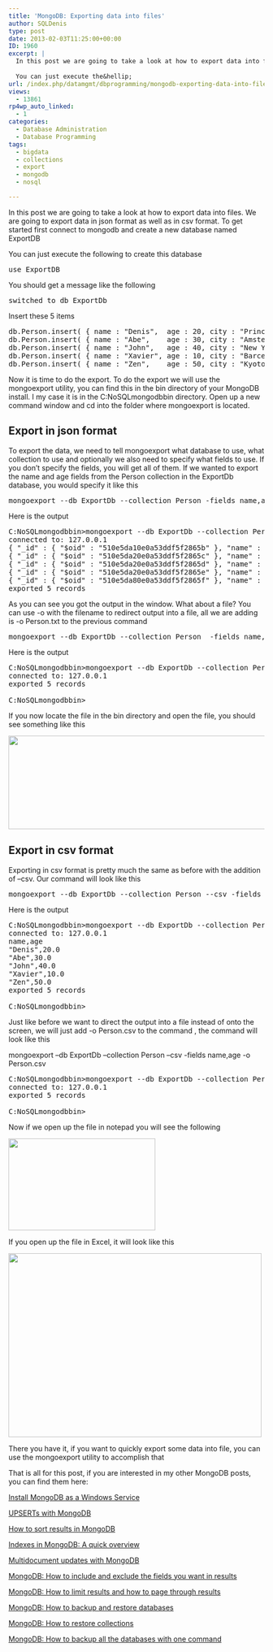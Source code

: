 ```yaml
---
title: 'MongoDB: Exporting data into files'
author: SQLDenis
type: post
date: 2013-02-03T11:25:00+00:00
ID: 1960
excerpt: |
  In this post we are going to take a look at how to export data into files. We are going to export data in json format as well as in csv format. To get started first connect to mongodb and create a new database named ExportDB
  
  You can just execute the&hellip;
url: /index.php/datamgmt/dbprogramming/mongodb-exporting-data-into-files/
views:
  - 13861
rp4wp_auto_linked:
  - 1
categories:
  - Database Administration
  - Database Programming
tags:
  - bigdata
  - collections
  - export
  - mongodb
  - nosql

---
```

In this post we are going to take a look at how to export data into files. We are going to export data in json format as well as in csv format. To get started first connect to mongodb and create a new database named ExportDB

You can just execute the following to create this database

<pre>use ExportDB</pre>

You should get a message like the following

<pre>switched to db ExportDb</pre>

Insert these 5 items

<pre>db.Person.insert( { name : "Denis",  age : 20, city : "Princeton" } )
db.Person.insert( { name : "Abe",    age : 30, city : "Amsterdam" } )
db.Person.insert( { name : "John",   age : 40, city : "New York"  } )
db.Person.insert( { name : "Xavier", age : 10, city : "Barcelona" } )
db.Person.insert( { name : "Zen",    age : 50, city : "Kyoto"     } )</pre>

Now it is time to do the export. To do the export we will use the mongoexport utility, you can find this in the bin directory of your MongoDB install. I my case it is in the C:NoSQLmongodbbin directory. Open up a new command window and cd into the folder where mongoexport is located.

## Export in json format

To export the data, we need to tell mongoexport what database to use, what collection to use and optionally we also need to specify what fields to use. If you don&#8217;t specify the fields, you will get all of them. If we wanted to export the name and age fields from the Person collection in the ExportDb database, you would specify it like this

<pre>mongoexport --db ExportDb --collection Person -fields name,age</pre>

Here is the output

<pre>C:NoSQLmongodbbin>mongoexport --db ExportDb --collection Person -fields name,age
connected to: 127.0.0.1
{ "_id" : { "$oid" : "510e5da10e0a53ddf5f2865b" }, "name" : "Denis", "age" : 20 }
{ "_id" : { "$oid" : "510e5da20e0a53ddf5f2865c" }, "name" : "Abe", "age" : 30 }
{ "_id" : { "$oid" : "510e5da20e0a53ddf5f2865d" }, "name" : "John", "age" : 40 }
{ "_id" : { "$oid" : "510e5da20e0a53ddf5f2865e" }, "name" : "Xavier", "age" : 10 }
{ "_id" : { "$oid" : "510e5da80e0a53ddf5f2865f" }, "name" : "Zen", "age" : 50 }
exported 5 records</pre>

As you can see you got the output in the window. What about a file? You can use -o with the filename to redirect output into a file, all we are adding is -o Person.txt to the previous command

<pre>mongoexport --db ExportDb --collection Person  -fields name,age -o Person.txt</pre>

Here is the output

<pre>C:NoSQLmongodbbin>mongoexport --db ExportDb --collection Person  -fields name,age -o Person.txt
connected to: 127.0.0.1
exported 5 records

C:NoSQLmongodbbin>
</pre>

If you now locate the file in the bin directory and open the file, you should see something like this

<div class="image_block">
  <a href="/wp-content/uploads/blogs/DataMgmt/Denis/mongo/PersonOutput.PNG?mtime=1359896992"><img alt="" src="/wp-content/uploads/blogs/DataMgmt/Denis/mongo/PersonOutput.PNG?mtime=1359896992" width="660" height="184" /></a>
</div>

## Export in csv format

Exporting in csv format is pretty much the same as before with the addition of &#8211;csv. Our command will look like this

<pre>mongoexport --db ExportDb --collection Person --csv -fields name,age</pre>

Here is the output

<pre>C:NoSQLmongodbbin>mongoexport --db ExportDb --collection Person --csv -fields name,age
connected to: 127.0.0.1
name,age
"Denis",20.0
"Abe",30.0
"John",40.0
"Xavier",10.0
"Zen",50.0
exported 5 records

C:NoSQLmongodbbin></pre>

Just like before we want to direct the output into a file instead of onto the screen, we will just add -o Person.csv to the command , the command will look like this

mongoexport &#8211;db ExportDb &#8211;collection Person &#8211;csv -fields name,age -o Person.csv

<pre>C:NoSQLmongodbbin>mongoexport --db ExportDb --collection Person --csv -fields name,age -o Person.csv
connected to: 127.0.0.1
exported 5 records

C:NoSQLmongodbbin></pre>

Now if we open up the file in notepad you will see the following

<div class="image_block">
  <a href="/wp-content/uploads/blogs/DataMgmt/Denis/mongo/PersonOutputCsv.PNG?mtime=1359897545"><img alt="" src="/wp-content/uploads/blogs/DataMgmt/Denis/mongo/PersonOutputCsv.PNG?mtime=1359897545" width="289" height="181" /></a>
</div>

If you open up the file in Excel, it will look like this

<div class="image_block">
  <a href="/wp-content/uploads/blogs/DataMgmt/Denis/mongo/PersonOutputExcel.PNG?mtime=1359897556"><img alt="" src="/wp-content/uploads/blogs/DataMgmt/Denis/mongo/PersonOutputExcel.PNG?mtime=1359897556" width="498" height="362" /></a>
</div>

There you have it, if you want to quickly export some data into file, you can use the mongoexport utility to accomplish that

That is all for this post, if you are interested in my other MongoDB posts, you can find them here:
  
[Install MongoDB as a Windows Service][1]
  
[UPSERTs with MongoDB][2]
  
[How to sort results in MongoDB][3]
  
[Indexes in MongoDB: A quick overview][4]
  
[Multidocument updates with MongoDB][5]
  
[MongoDB: How to include and exclude the fields you want in results][6]
  
[MongoDB: How to limit results and how to page through results][7]
  
[MongoDB: How to backup and restore databases][8]
  
[MongoDB: How to restore collections][9]
  
[MongoDB: How to backup all the databases with one command][10]

 [1]: /index.php/DataMgmt/DBProgramming/creating-mongodb-as-a-service
 [2]: /index.php/DataMgmt/DBProgramming/doing-upserts-in-mongodb
 [3]: /index.php/DataMgmt/DBProgramming/mongodb-how-to-sort-results
 [4]: /index.php/DataMgmt/DBProgramming/indexes-in-mongodb
 [5]: /index.php/DataMgmt/DBProgramming/multidocument-updates-with-mongodb
 [6]: /index.php/DataMgmt/DBProgramming/mongodb-how-to-include-and
 [7]: /index.php/DataMgmt/DBAdmin/MSSQLServerAdmin/mongodb-how-to-limit-results
 [8]: /index.php/DataMgmt/DBAdmin/MSSQLServerAdmin/mongodb-backup-and-restore-databases
 [9]: /index.php/DataMgmt/DBAdmin/mongodb-how-to-restore-collections
 [10]: /index.php/DataMgmt/DBAdmin/mongodb-how-to-backup-all